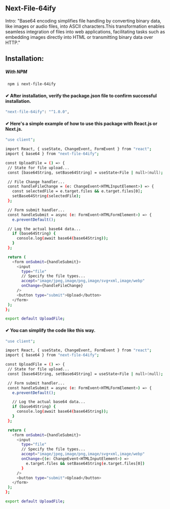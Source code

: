 ## Next-File-64ify
Intro: "Base64 encoding simplifies file handling by converting binary data, like images or audio files, into ASCII characters.This transformation enables seamless integration of files into web applications, facilitating tasks such as embedding images directly into HTML or transmitting binary data over HTTP."

## Installation:
##### With NPM
 ```bash
  npm i next-file-64ify
```
#### ✔ After installation, verify the package.json file to confirm successful installation.
 ```bash
 "next-file-64ify": "^1.0.0",
  ```
#### ✔ Here's a simple example of how to use this package with React.js or Next.js.
 ```bash
 "use client";

import React, { useState, ChangeEvent, FormEvent } from "react";
import { base64 } from "next-file-64ify";

const UploadFile = () => {
  // State for file upload...
  const [base64String, setBase64String] = useState<File | null>(null);

  // File Change handler...
  const handleFileChange = (e: ChangeEvent<HTMLInputElement>) => {
    const selectedFile = e.target.files && e.target.files[0];
    setBase64String(selectedFile);
  };

  // Form submit handler...
  const handleSubmit = async (e: FormEvent<HTMLFormElement>) => {
    e.preventDefault();

  // Log the actual base64 data...
    if (base64String) {
      console.log(await base64(base64String));
    }
  };

  return (
    <form onSubmit={handleSubmit}>
      <input
        type="file"
        // Specify the file types...
        accept="image/jpeg,image/png,image/svg+xml,image/webp"
        onChange={handleFileChange}
      />
      <button type="submit">Upload</button>
    </form>
  );
};

export default UploadFile;
  ```

#### ✔ You can simplify the code like this way.
 ```bash
"use client";

import React, { useState, ChangeEvent, FormEvent } from "react";
import { base64 } from "next-file-64ify";

const UploadFile = () => {
  // State for file upload...
  const [base64String, setBase64String] = useState<File | null>(null);

  // Form submit handler...
  const handleSubmit = async (e: FormEvent<HTMLFormElement>) => {
    e.preventDefault();

    // Log the actual base64 data...
    if (base64String) {
      console.log(await base64(base64String));
    }
  };

  return (
    <form onSubmit={handleSubmit}>
      <input
        type="file"
        // Specify the file types...
        accept="image/jpeg,image/png,image/svg+xml,image/webp"
        onChange={(e: ChangeEvent<HTMLInputElement>) =>
          e.target.files && setBase64String(e.target.files[0])
        }
      />
      <button type="submit">Upload</button>
    </form>
  );
};

export default UploadFile;

  ```
